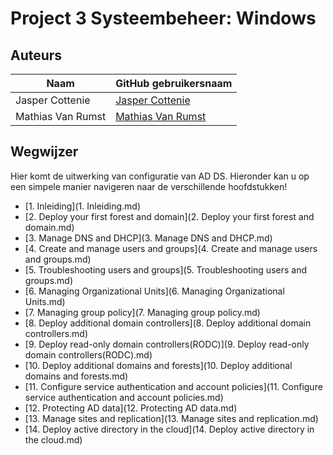 # Project 3 Systeembeheer: Windows

## Auteurs
 
 Naam  | GitHub gebruikersnaam
------------- | -------------
Jasper Cottenie | [Jasper Cottenie](https://github.com/JasperCottenie)
Mathias Van Rumst | [Mathias Van Rumst](https://github.com/mathias27) 

## Wegwijzer
Hier komt de uitwerking van configuratie van AD DS. Hieronder kan u op een simpele manier navigeren naar de verschillende hoofdstukken!
- [1. Inleiding](1. Inleiding.md)
- [2. Deploy your first forest and domain](2. Deploy your first forest and domain.md)
- [3. Manage DNS and DHCP](3. Manage DNS and DHCP.md)
- [4. Create and manage users and groups](4. Create and manage users and groups.md)
- [5. Troubleshooting users and groups](5. Troubleshooting users and groups.md)
- [6. Managing Organizational Units](6. Managing Organizational Units.md)
- [7. Managing group policy](7. Managing group policy.md)
- [8. Deploy additional domain controllers](8. Deploy additional domain controllers.md)
- [9. Deploy read-only domain controllers(RODC)](9. Deploy read-only domain controllers(RODC).md)
- [10. Deploy additional domains and forests](10. Deploy additional domains and forests.md)
- [11. Configure service authentication and account policies](11. Configure service authentication and account policies.md)
- [12. Protecting AD data](12. Protecting AD data.md)
- [13. Manage sites and replication](13. Manage sites and replication.md)
- [14. Deploy active directory in the cloud](14. Deploy active directory in the cloud.md)

